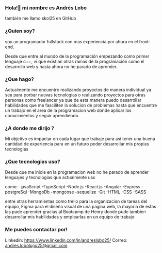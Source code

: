 ### Hola!👋 mi nombre es Andrés Lobo
también me llamo skol25 en GitHub

### ¿Quien soy?
soy un programador fullstack con mas experiencia por ahora en el front-end.

Desde que entre al mundo de la programación empezando como primer lenguaje c++, vi que existian otras ramas de la programación como el desarrollo web y hasta ahora no he parado de aprender. 

### ¿Que hago?
Actualmente me encuentro realizando proyectos de manera individual ya sea para porbar nuevas tecnologias o realizando proyectos para otras personas como freelancer ya que de esta manera puedo desarrollar habilidades que me fasciliten la solucion de problemas hasta que encuentre un trabajo en el area de la programacion web donde aplicar los conocimientos y seguir aprendiendo.

### ¿A donde me dirijo ?
Mi objetivo es impactar en cada lugar que trabaje para asi tener una buena cantidad de experiencia para en un futuro poder desarrollar mis propias tecnologias 

### ¿Que tecnologias uso?
Desde que me inicie en la programacion web no he parado de aprender lenguajes y tecnologias que actualmente uso

como:
  -javaScript
  -TypeScript
  -Node.js
  -React.js
  -Angular
  -Express
  -postgreSql
  -MongoDb
  -mongoose
  -sequelize
  -Git
  -HTML
  -CSS
  -SASS
  
entre otras herramientas como trello para la organizacion de tareas del equipo, Figma para el diseño visual de una pagina web, la mayoria de estas las pude aprender gracias al Bootcamp de Henry donde pude tambien desarrollar mis habilidades y emplearlas en un equipo de trabajo 

### Me puedes contactar por!
Linkedin: https://www.linkedin.com/in/andreslobo25/
Correo: andres.lobolugo25@gmail.com


<!--
**skol25/skol25** is a ✨ _special_ ✨ repository because its `README.md` (this file) appears on your GitHub profile.

Here are some ideas to get you started:

- 🔭 I’m currently working on ...
- 🌱 I’m currently learning ...
- 👯 I’m looking to collaborate on ...
- 🤔 I’m looking for help with ...
- 💬 Ask me about ...
- 📫 How to reach me: ...
- 😄 Pronouns: ...
- ⚡ Fun fact: ...
-->

